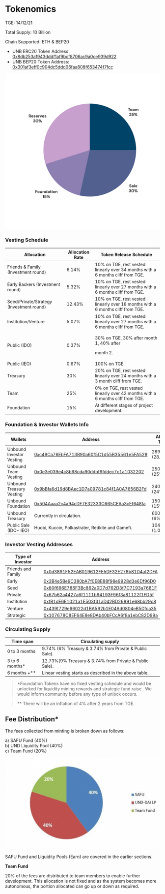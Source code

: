 # Tokenomics

TGE: 14/12/21

Total Supply: 10 Billion

Chain Supported: ETH & BEP20

* UNB ERC20 Token Address: [0x8db253a1943dddf1af9bcf8706ac9a0ce939d922](https://etherscan.io/address/0x8db253a1943dddf1af9bcf8706ac9a0ce939d922)
* UNB BEP20 Token Address: [0x301af3eff0c904dc5ddd06faa808f653474f7fcc](https://bscscan.com/address/0x301af3eff0c904dc5ddd06faa808f653474f7fcc)

![](<../../.gitbook/assets/Tokenomics pie chart-01.jpg>)

### Vesting Schedule

|    Allocation	                           | Allocation Rate	 | Token Release Schedule                                                          |
| ---------------------------------------- | ---------------- | ------------------------------------------------------------------------------- |
| Friends & Family (Investment round)      | 6.14%            | 10% on TGE, rest vested linearly over 34 months with a 6 months cliff from TGE. |
| Early Backers (Investment round)         | 5.32%            | 10% on TGE, rest vested linearly over 27 months with a 6 months cliff from TGE. |
| Seed/Private/Strategy (Investment round) | 12.43%           | 10% on TGE, rest vested linearly over 18 months with a 6 months cliff from TGE. |
| Institution/Venture                      | 5.07%            | 10% on TGE, rest vested linearly over 27 months with a 6 months cliff from TGE. |
| Public (IDO)                             | 0.37%            | <p>30% on TGE, 30% after month 1, 40% after </p><p>month 2.</p>                 |
| Public (IEO)                             | 0.67%            | 100% on TGE.                                                                    |
| Treasury                                 | 30%              | 20% on TGE, rest vested linearly over 24 months with a 3 month cliff from TGE.  |
| Team                                     | 25%              | 0% on TGE, rest vested linearly over 42 months with a 6 months cliff from TGE.  |
| Foundation                               | 15%              | At different stages of project development.                                     |

### Foundation & Investor Wallets Info

| Wallets                  | Address                                                                                                               | Allocated Tokens    |
| ------------------------ | --------------------------------------------------------------------------------------------------------------------- | ------------------- |
| Unbound Investor Vesting | [0xc49Ca76EbFA713B90a60f5C1d55B35561e5FA528](https://etherscan.io/address/0xc49Ca76EbFA713B90a60f5C1d55B35561e5FA528) | 2896000000 (28.96%) |
| Unbound Team Vesting     | [0x0e3e039e4c8b68cda90ddbf9fddec7c1a1032202](https://etherscan.io/address/0x0e3e039e4c8b68cda90ddbf9fddec7c1a1032202) | 2500000000 (25%)    |
| Unbound Treasury Vesting | [0x9bBfa6d19d8BAec1D7a09781c84f1A0A7656B2Fd](https://etherscan.io/address/0x9bBfa6d19d8BAec1D7a09781c84f1A0A7656B2Fd) | 2400000000 (24%)    |
| Unbound Foundation       | [0x504Aaaa2c4a94cDF7E32333C665CEAa3cEf648fa](https://etherscan.io/address/0x504Aaaa2c4a94cDF7E32333C665CEAa3cEf648fa) | 1500000000 (15%)    |
| Unbound Treasury         | Currently in circulation.                                                                                             | 600000000 (6%)      |
| Public Sale (IDO+ IEO)   | Huobi, Kucoin, Polkastrater, Redkite and Gamefi.                                                                      | 104000000 (1.04%)   |

### Investor Vesting Addresses

| Type of Investor   | Address                                                                                                               |
| ------------------ | --------------------------------------------------------------------------------------------------------------------- |
| Friends and Family | [0x0d3891F52EAB019612FE5DF32E278b81D4af2DFA](https://etherscan.io/address/0x0d3891F52EAB019612FE5DF32E278b81D4af2DFA) |
| Early              | [0x3B4e5Be9C380bA7f0E8E88f98e9928d3e6Df96D0](https://etherscan.io/address/0x3B4e5Be9C380bA7f0E8E88f98e9928d3e6Df96D0) |
| Seed               | [0x80f666E786F3Bc862a0D7d762D3f7C7193a7681F](https://etherscan.io/address/0x80f666E786F3Bc862a0D7d762D3f7C7193a7681F) |
| Private            | [0x67b62a4427a6f1111b94193F96f3a81122f1FD5f](https://etherscan.io/address/0x67b62a4427a6f1111b94193F96f3a81122f1FD5f) |
| Institution        | [0xfB1dE6E1021a1E503f31aD42BD26891e68bb29c8](https://etherscan.io/address/0xfB1dE6E1021a1E503f31aD42BD26891e68bb29c8) |
| Venture            | [0x439f729e66022d1BA592b1E04Ad0804eB5Dfca35](https://etherscan.io/address/0x439f729e66022d1BA592b1E04Ad0804eB5Dfca35) |
| Strategic          | [0x107678C8EF64E8e8DAb40bFCcA6f8a1ebC82D99a](https://etherscan.io/address/0x107678C8EF64E8e8DAb40bFCcA6f8a1ebC82D99a) |

### Circulating Supply <a href="#circulating-supply" id="circulating-supply"></a>

| Time span       | Circulating supply                                      |
| --------------- | ------------------------------------------------------- |
| 0 to 3 months   | 9.74% (6% Treasury & 3.74% from Private & Public Sale). |
| 3 to 6 months\* | 12.73%(9% Treasury & 3.74% from Private & Public Sale). |
| 6 months +\*\*  | Linear vesting starts as described in the above table.  |

> \*Foundation Tokens have no fixed vesting schedule and would be unlocked for liquidity mining rewards and strategic fund raise . We would inform community before any type of unlock occurs.

> \*\* There will be an inflation of 4% after 2 years from TGE.

## Fee Distribution\*

‌The fees collected from minting is broken down as follows:

a) SAFU Fund (40%)\
b) UND Liquidity Pool (40%)\
c) Team Fund (20%)&#x20;

![](<../../.gitbook/assets/Screenshot 2021-12-21 at 12.56.22 PM.png>)

SAFU Fund and Liquidity Pools (Earn) are covered in the earlier sections.

**Team Fund**

‌20% of the fees are distributed to team members to enable further development. This allocation is not fixed and as the system becomes more autonomous, the portion allocated can go up or down as required.
